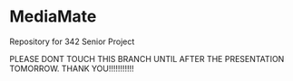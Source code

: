 # MediaMate
Repository for 342 Senior Project

PLEASE DONT TOUCH THIS BRANCH UNTIL AFTER THE PRESENTATION TOMORROW. THANK YOU!!!!!!!!!!!
